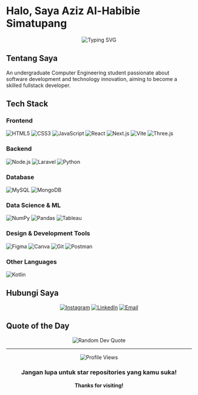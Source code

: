 #  Halo, Saya Aziz Al-Habibie Simatupang

<div align="center">
  <img src="https://readme-typing-svg.herokuapp.com?font=Fira+Code&pause=1000&color=2E9EF7&center=true&vCenter=true&width=435&lines=Full+Stack+Web+Developer;JavaScript+Enthusiast;Always+Learning+New+Things" alt="Typing SVG" />
</div>

##  Tentang Saya

An undergraduate Computer Engineering student passionate about software development and technology innovation, aiming to become a skilled fullstack developer.
##  Tech Stack

### Frontend
![HTML5](https://img.shields.io/badge/-HTML5-E34F26?style=for-the-badge&logo=html5&logoColor=white)
![CSS3](https://img.shields.io/badge/-CSS3-1572B6?style=for-the-badge&logo=css3&logoColor=white)
![JavaScript](https://img.shields.io/badge/-JavaScript-F7DF1E?style=for-the-badge&logo=javascript&logoColor=black)
![React](https://img.shields.io/badge/-React-61DAFB?style=for-the-badge&logo=react&logoColor=black)
![Next.js](https://img.shields.io/badge/-Next.js-000000?style=for-the-badge&logo=next.js&logoColor=white)
![Vite](https://img.shields.io/badge/-Vite-646CFF?style=for-the-badge&logo=vite&logoColor=white)
![Three.js](https://img.shields.io/badge/-Three.js-000000?style=for-the-badge&logo=three.js&logoColor=white)

### Backend
![Node.js](https://img.shields.io/badge/-Node.js-339933?style=for-the-badge&logo=node.js&logoColor=white)
![Laravel](https://img.shields.io/badge/-Laravel-FF2D20?style=for-the-badge&logo=laravel&logoColor=white)
![Python](https://img.shields.io/badge/-Python-3776AB?style=for-the-badge&logo=python&logoColor=white)

### Database
![MySQL](https://img.shields.io/badge/-MySQL-4479A1?style=for-the-badge&logo=mysql&logoColor=white)
![MongoDB](https://img.shields.io/badge/-MongoDB-47A248?style=for-the-badge&logo=mongodb&logoColor=white)

### Data Science & ML
![NumPy](https://img.shields.io/badge/-NumPy-013243?style=for-the-badge&logo=numpy&logoColor=white)
![Pandas](https://img.shields.io/badge/-Pandas-150458?style=for-the-badge&logo=pandas&logoColor=white)
![Tableau](https://img.shields.io/badge/-Tableau-E97627?style=for-the-badge&logo=tableau&logoColor=white)

### Design & Development Tools
![Figma](https://img.shields.io/badge/-Figma-F24E1E?style=for-the-badge&logo=figma&logoColor=white)
![Canva](https://img.shields.io/badge/-Canva-00C4CC?style=for-the-badge&logo=canva&logoColor=white)
![Git](https://img.shields.io/badge/-Git-F05032?style=for-the-badge&logo=git&logoColor=white)
![Postman](https://img.shields.io/badge/-Postman-FF6C37?style=for-the-badge&logo=postman&logoColor=white)

### Other Languages
![Kotlin](https://img.shields.io/badge/-Kotlin-7F52FF?style=for-the-badge&logo=kotlin&logoColor=white)

##  Hubungi Saya

<div align="center">
  

[![Instagram](https://img.shields.io/badge/-Instagram-E4405F?style=for-the-badge&logo=instagram&logoColor=white)](https://www.instagram.com/azizsmtpng_/)
[![LinkedIn](https://img.shields.io/badge/-LinkedIn-0A66C2?style=for-the-badge&logo=linkedin&logoColor=white)](https://www.linkedin.com/in/aziz-al-habibie-simatupang/)
[![Email](https://img.shields.io/badge/-Email-D14836?style=for-the-badge&logo=gmail&logoColor=white)](mailto:azizhabibie2002@gmail.com)

</div>

##  Quote of the Day

<div align="center">
  <img src="https://quotes-github-readme.vercel.app/api?type=horizontal&theme=tokyonight" alt="Random Dev Quote"/>
</div>

---

<div align="center">
  <img src="https://komarev.com/ghpvc/?username=GhandiZero0X&color=blueviolet&style=flat-square&label=Profile+Views" alt="Profile Views" />
  
  ### Jangan lupa untuk star repositories yang kamu suka!
  
  **Thanks for visiting!**
</div>
